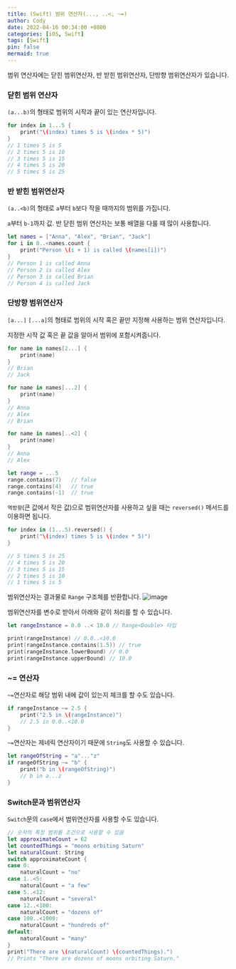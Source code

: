 ```yaml
---
title: (Swift) 범위 연산자(..., ..<, ~=)
author: Cody
date: 2022-04-16 00:34:00 +0800
categories: [iOS, Swift]
tags: [Swift]
pin: false
mermaid: true
---
```


범위 연산자에는 닫힌 범위연산자, 반 받힌 범위연산자, 단방향 범위연산자가 있습니다.

### 닫힌 범위 연산자

`(a...b)`의 형태로 범위의 시작과 끝이 있는 연산자입니다.

```swift
for index in 1...5 {
    print("\(index) times 5 is \(index * 5)")
}
// 1 times 5 is 5
// 2 times 5 is 10
// 3 times 5 is 15
// 4 times 5 is 20
// 5 times 5 is 25
```

### 반 받힌 범위연산자

`(a..<b)`의 형태로 `a`부터 `b`보다 작을 때까지의 범위를 가집니다.

`a`부터 `b-1`까지 값. 반 닫힌 범위 연산자는 보통 배열을 다룰 때 많이 사용합니다.

```swift
let names = ["Anna", "Alex", "Brian", "Jack"]
for i in 0..<names.count {
    print("Person \(i + 1) is called \(names[i])")
}
// Person 1 is called Anna
// Person 2 is called Alex
// Person 3 is called Brian
// Person 4 is called Jack
```

### 단방향 범위연산자

`[a...]` `[...a]`의 형태로 범위의 시작 혹은 끝만 지정해 사용하는 범위 연산자입니다.

지정한 시작 값 혹은 끝 값을 알아서 범위에 포함시켜줍니다.

```swift
for name in names[2...] {
    print(name)
}
// Brian
// Jack

for name in names[...2] {
    print(name)
}
// Anna
// Alex
// Brian

for name in names[..<2] {
    print(name)
}
// Anna
// Alex

let range = ...5
range.contains(7)   // false
range.contains(4)   // true
range.contains(-1)  // true
```

`역방향`(큰 값에서 작은 값)으로 범위연산자를 사용하고 싶을 때는 `reversed()` 메서드를 이용하면 됩니다.

```swift
for index in (1...5).reversed() {
    print("\(index) times 5 is \(index * 5)")
}

// 5 times 5 is 25
// 4 times 5 is 20
// 3 times 5 is 15
// 2 times 5 is 10
// 1 times 5 is 5
```

범위연산자는 결과물로 `Range` 구조체를 반환합니다.
![image](https://github.com/swiftycody/swiftycody.github.io/assets/9062513/924b3e82-d057-49a1-9024-ab4b2fb1d94f)

범위연산자를 변수로 받아서 아래와 같이 처리를 할 수 있습니다.

```swift
let rangeInstance = 0.0 ..< 10.0 // Range<Double> 타입

print(rangeInstance) // 0.0..<10.0
print(rangeInstance.contains(1.5)) // true
print(rangeInstance.lowerBound) // 0.0
print(rangeInstance.upperBound) // 10.0
```

### ~= 연산자

`~=`연산자로 해당 범위 내에 값이 있는지 체크를 할 수도 있습니다.

```swift
if rangeInstance ~= 2.5 {
    print("2.5 in \(rangeInstance)")
    // 2.5 in 0.0..<10.0
}
```

`~=`연산자는 제네릭 연산자이기 때문에 `String`도 사용할 수 있습니다.

```swift
let rangeOfString = "a"..."z"
if rangeOfString ~= "b" {
    print("b in \(rangeOfString)")
    // b in a...z
}
```

### Switch문과 범위연산자

`Switch`문의 `case`에서 범위연산자를 사용할 수도 있습니다.

```swift
// 숫자의 특정 범위를 조건으로 사용할 수 있음
let approximateCount = 62
let countedThings = "moons orbiting Saturn"
let naturalCount: String
switch approximateCount {
case 0:
    naturalCount = "no"
case 1..<5:
    naturalCount = "a few"
case 5..<12:
    naturalCount = "several"
case 12..<100:
    naturalCount = "dozens of"
case 100..<1000:
    naturalCount = "hundreds of"
default:
    naturalCount = "many"
}
print("There are \(naturalCount) \(countedThings).")
// Prints "There are dozens of moons orbiting Saturn."
```